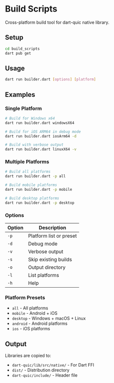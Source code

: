 # Build Scripts

Cross-platform build tool for dart-quic native library.

## Setup

```bash
cd build_scripts
dart pub get
```

## Usage

```bash
dart run builder.dart [options] [platform]
```

## Examples

### Single Platform
```bash
# Build for Windows x64
dart run builder.dart windowsX64

# Build for iOS ARM64 in debug mode
dart run builder.dart iosArm64 -d

# Build with verbose output
dart run builder.dart linuxX64 -v
```

### Multiple Platforms
```bash
# Build all platforms
dart run builder.dart -p all

# Build mobile platforms
dart run builder.dart -p mobile

# Build desktop platforms  
dart run builder.dart -p desktop
```

### Options
| Option | Description |
|--------|-------------|
| `-p` | Platform list or preset |
| `-d` | Debug mode |
| `-v` | Verbose output |
| `-s` | Skip existing builds |
| `-o` | Output directory |
| `-l` | List platforms |
| `-h` | Help |

### Platform Presets
- `all` - All platforms
- `mobile` - Android + iOS
- `desktop` - Windows + macOS + Linux
- `android` - Android platforms
- `ios` - iOS platforms

## Output

Libraries are copied to:
- `dart-quic/lib/src/native/` - For Dart FFI
- `dist/` - Distribution directory
- `dart-quic/include/` - Header file